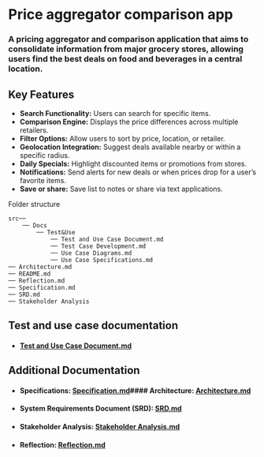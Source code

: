 # Price aggregator comparison app

### A pricing aggregator and comparison application that aims to consolidate information from major grocery stores, allowing users find the best deals on food and beverages in a central location.

## Key Features	

* **Search Functionality:** Users can search for specific items.
* **Comparison Engine:** Displays the price differences across multiple retailers.
* **Filter Options:** Allow users to sort by price, location, or retailer.
* **Geolocation Integration:** Suggest deals available nearby or within a specific radius.
* **Daily Specials:** Highlight discounted items or promotions from stores.
* **Notifications:** Send alerts for new deals or when prices drop for a user’s favorite items.
* **Save or share:** Save list to notes or share via text applications.

Folder structure

    
    src──
        ── Docs
            ── Test&Use
                ── Test and Use Case Document.md
                ── Test Case Development.md
                ── Use Case Diagrams.md
                ── Use Case Specifications.md 
    ── Architecture.md
    ── README.md
    ── Reflection.md
    ── Specification.md
    ── SRD.md
    ── Stakeholder Analysis

## Test and use case documentation

* #### [Test and Use Case Document.md](src/Docs/Test%26Use/Test%20and%20Use%20Case%20Document.md)

## Additional Documentation

* #### Specifications: [Specification.md](Specification.md)#### Architecture: [Architecture.md](Architecture.md)
* #### System Requirements Document (SRD): [SRD.md](SRD.md)
* #### Stakeholder Analysis: [Stakeholder Analysis.md](Stakeholder%20Analysis.md)
* #### Reflection: [Reflection.md](Reflection.md)